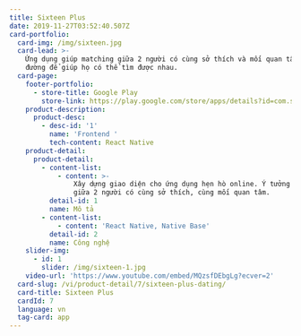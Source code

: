 ```yaml
---
title: Sixteen Plus
date: 2019-11-27T03:52:40.507Z
card-portfolio:
  card-img: /img/sixteen.jpg
  card-lead: >-
    Ứng dụng giúp matching giữa 2 người có cùng sở thích và mối quan tâm, chỉ
    đường để giúp họ có thể tìm được nhau.
  card-page:
    footer-portfolio:      
      - store-title: Google Play
        store-link: https://play.google.com/store/apps/details?id=com.sixteen&hl=vi
    product-description:
      product-desc:
        - desc-id: '1'
          name: 'Frontend '
          tech-content: React Native
    product-detail:
      product-detail:
        - content-list:
            - content: >-
                Xây dựng giao diện cho ứng dụng hẹn hò online. Ý tưởng matching
                giữa 2 người có cùng sở thích, cùng mối quan tâm.
          detail-id: 1
          name: Mô tả
        - content-list:
            - content: 'React Native, Native Base'
          detail-id: 2
          name: Công nghệ
    slider-img:
      - id: 1
        slider: /img/sixteen-1.jpg
    video-url: 'https://www.youtube.com/embed/MQzsfDEbgLg?ecver=2'
  card-slug: /vi/product-detail/7/sixteen-plus-dating/
  card-title: Sixteen Plus
  cardId: 7
  language: vn
  tag-card: app
---
```


